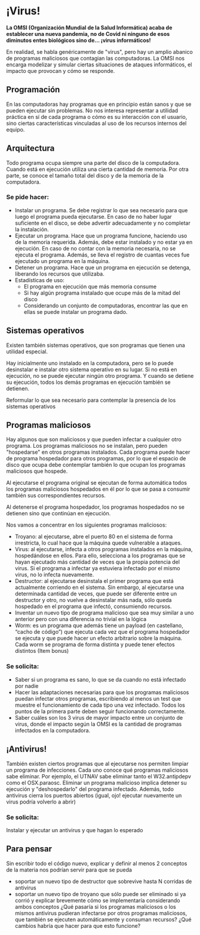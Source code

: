 # ¡Virus!

**La OMSI (Organización Mundial de la Salud Informática) acaba de establecer una nueva pandemia, no de Covid ni ninguno de esos diminutos entes biológicos sino de… ¡virus informáticos!**

En realidad, se habla genéricamente de "virus", pero hay un amplio abanico de programas maliciosos que contagian las computadoras. La OMSI nos encarga modelizar y simular ciertas situaciones de ataques informáticos, el impacto que provocan y cómo se responde. 

## Programación
En las computadoras hay programas que en principio están sanos y que se pueden ejecutar sin problemas. No nos interesa representar a utilidad práctica en sí de cada programa o cómo es su interacción con el usuario, sino ciertas características vinculadas al uso de los recursos internos del equipo. 	

## Arquitectura 
Todo programa ocupa siempre una parte del disco de la computadora. Cuando está en ejecución utiliza una cierta cantidad de memoria. Por otra parte, se conoce el tamaño total del disco y de la memoria de la computadora.

### Se pide hacer:
- Instalar un programa. Se debe registrar lo que sea necesario para que luego el programa pueda ejecutarse. En caso de no haber lugar suficiente en el disco, se debe advertir adecuadamente y no completar la instalación.
- Ejecutar un programa. Hace que un programa funcione, haciendo uso de la memoria requerida. Además, debe estar instalado y no estar ya en ejecución. En caso de no contar con la memoria necesaria, no se ejecuta el programa. Además, se lleva el registro de cuantas veces fue ejecutado un programa en la máquina.
- Detener un programa. Hace que un programa en ejecución se detenga, liberando los recursos que utilizaba.
- Estadísticas de uso:
  -  El programa en ejecución que más memoria consume
  -  Si hay algún programa instalado que ocupe más de la mitad del disco
  -  Considerando un conjunto de computadoras, encontrar las que en ellas se puede instalar un programa dado.

## Sistemas operativos
Existen también sistemas operativos, que son programas que tienen una utilidad especial.

Hay inicialmente uno instalado en la computadora, pero se lo puede desinstalar e instalar otro sistema operativo en su lugar. Si no está en ejecución, no se puede ejecutar ningún otro programa. Y cuando se detiene su ejecución, todos los demás programas en ejecución también se detienen. 

Reformular lo que sea necesario para contemplar la presencia de los sistemas operativos

## Programas maliciosos

Hay algunos que son maliciosos y que pueden infectar a cualquier otro programa. Los programas maliciosos no se instalan, pero pueden "hospedarse" en otros programas instalados. Cada programa puede hacer de programa hospedador para otros programas, por lo que el espacio de disco que ocupa debe contemplar también lo que ocupan los programas maliciosos que hospede. 

Al ejecutarse el programa original se ejecutan de forma automática todos los programas maliciosos hospedados en él por lo que se pasa a consumir también sus correspondientes recursos.

Al detenerse el programa hospedador, los programas hospedados no se detienen sino que continúan en ejecución. 

Nos vamos a concentrar en los siguientes programas maliciosos:
- Troyano: al ejecutarse, abre el puerto 80 en el sistema de forma irrestricta, lo cual hace que la máquina quede vulnerable a ataques.
- Virus: al ejecutarse, infecta a otros programas instalados en la máquina, hospedándose en ellos. Para ello, selecciona a los programas que se hayan ejecutado más cantidad de veces que la propia potencia del virus. Si el programa a infectar ya estuviera infectado por el mismo virus, no lo infecta nuevamente. 
- Destructor: al ejecutarse desinstala el primer programa que está actualmente corriendo en el sistema. Sin embargo, al ejecutarse una determinada cantidad de veces, que puede ser diferente entre un destructor y otro, no vuelve a desinstalar más nada, sólo queda hospedado en el programa que infectó, consumiendo recursos. 
- Inventar un nuevo tipo de programa malicioso que sea muy similar a uno anterior pero con una diferencia no trivial en la lógica
- Worm: es un programa que además tiene un payload (en castellano, “cacho de código”) que ejecuta cada vez que el programa hospedador se ejecuta y que puede hacer un efecto arbitrario sobre la máquina. Cada worm se programa de forma distinta y puede tener efectos distintos  (Item bonus)

### Se solicita:
- Saber si un programa es sano, lo que se da cuando no está infectado por nadie
- Hacer las adaptaciones necesarias para que los programas maliciosos puedan infectar otros programas, escribiendo al menos un test que muestre el funcionamiento de cada tipo una vez infectado. Todos los puntos de la primera parte deben seguir funcionando correctamente.
- Saber cuáles son los 3 virus de mayor impacto entre un conjunto de virus, donde el impacto según la OMSI es la cantidad de programas infectados en la computadora.

## ¡Antivirus!
También existen ciertos programas que al ejecutarse nos permiten limpiar un programa de infecciones. Cada uno conoce qué programas maliciosos sabe eliminar. Por ejemplo, el UTNAV sabe eliminar tanto el W32.antipdepv como el OSX.paraosc. Eliminar un programa malicioso implica detener su ejecución y "deshospedarlo" del programa infectado. Además, todo antivirus cierra los puertos abiertos (igual, ojo! ejecutar nuevamente un virus podría volverlo a abrir)

### Se solicita:
Instalar y ejecutar un antivirus y que hagan lo esperado

## Para pensar

Sin escribir todo el código nuevo, explicar y definir al menos 2 conceptos de la materia nos podrían servir para que se pueda
- soportar un nuevo tipo de destructor que sobrevive hasta N corridas de antivirus
- soportar un nuevo tipo de troyano que sólo puede ser eliminado si ya corrió y explicar brevemente cómo se implementaría considerando ambos conceptos
¿Qué pasaría si los programas maliciosos o los mismos antivirus pudieran infectarse por otros programas maliciosos, que también se ejecuten automáticamente y consuman recursos? ¿Qué cambios habría que hacer para que esto funcione?
